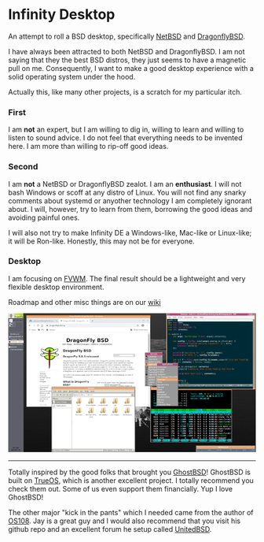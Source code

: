 
# Infinity Desktop
An attempt to roll a BSD desktop, specifically [NetBSD](http://netbsd.org/) and [DragonflyBSD](https://www.dragonflybsd.org/).

I have always been attracted to  both NetBSD  and DragonflyBSD. I am not saying that they the best BSD distros, they just seems to have a magnetic pull on me. Consequently, I want to make a good desktop experience with a solid operating system under the hood.

Actually this, like many other projects, is a scratch for my particular itch.

### First
I am **not** an expert, but I am willing to dig in, willing to learn and willing to listen to sound advice. I do not feel that everything needs to be invented here. I am more than willing to rip-off good ideas.

### Second
I am **not** a NetBSD or DragonflyBSD zealot. I am an **enthusiast**. I will not bash Windows or scoff at any distro of Linux. You will not find any snarky comments about systemd or anyother technology I am completely ignorant about. 
I will, however, try to learn from them, borrowing the good ideas and avoiding painful ones.

I will also not try to make Infinity DE a Windows-like, Mac-like or Linux-like; it will be Ron-like. Honestly, this may not be for everyone.

### Desktop
I am focusing on [FVWM](https://www.fvwm.org/). The final result should be a lightweight and very flexible desktop environment. 

Roadmap and other misc things are on our [wiki](https://github.com/rgeorgia/OS108/wiki)

![dfly_desktop](https://github.com/rgeorgia/InfinityDesktop/blob/master/screenshots/dfly_fvwm.png?raw=true)

---

Totally inspired by the good folks that brought you [GhostBSD](https://github.com/ghostbsd)! GhostBSD is built on [TrueOS](https://www.trueos.org/), which is another excellent project. I totally recommend you check them out. Some of us even support them financially. Yup I love GhostBSD!

The other major "kick in the pants" which I needed came from the author of [OS108](https://github.com/OS108/os108.github.io).
Jay is a great guy and I would also recommend that you visit his github repo and an excellent
forum he setup called [UnitedBSD](https://unitedbsd.com/).
